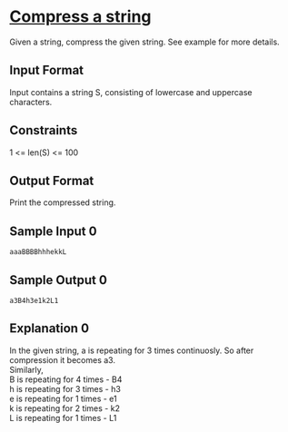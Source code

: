 # [Compress a string](https://www.hackerrank.com/contests/smart-interviews-basic/challenges/si-basic-compress-a-string/problem)

Given a string, compress the given string. See example for more details.

## Input Format

Input contains a string S, consisting of lowercase and uppercase characters.

## Constraints

1 <= len(S) <= 100

## Output Format

Print the compressed string.

## Sample Input 0
```
aaaBBBBhhhekkL
```
## Sample Output 0
```
a3B4h3e1k2L1
```
## Explanation 0
In the given string, a is repeating for 3 times continuosly. So after compression it becomes a3.</br>
Similarly,</br>
B is repeating for 4 times - B4</br>
h is repeating for 3 times - h3</br>
e is repeating for 1 times - e1</br>
k is repeating for 2 times - k2</br>
L is repeating for 1 times - L1
